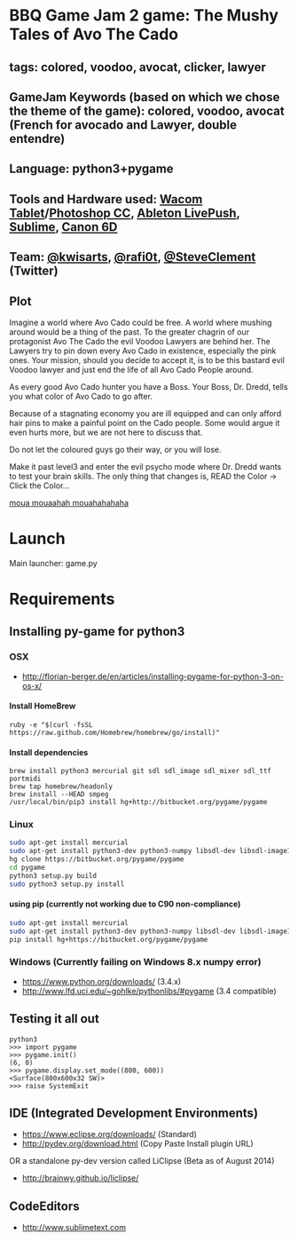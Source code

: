 # BBQ Game Jam 2 game: The Mushy Tales of Avo The Cado

## tags: colored, voodoo, avocat, clicker, lawyer

## GameJam Keywords (based on which we chose the theme of the game): colored, voodoo, avocat (French for avocado and Lawyer, double entendre)

## Language: python3+pygame

## Tools and Hardware used: <a href="https://en.wikipedia.org/wiki/Wacom_(company)#Intuos" target="_blank">Wacom </a><a href="http://www.wacom.com/en/de/creative/intuos-pro-m">Tablet</a>/<a href="https://www.adobe.com/lu_en/products/photoshop.html" target="_blank">Photoshop CC</a>, <a href="https://en.wikipedia.org/wiki/Ableton_Live" target="_blank">Ableton Live</a><a href="https://www.ableton.com/en/push/" target="_blank">Push</a>, <a href="https://en.wikipedia.org/wiki/Sublime_Text" target="_blank">Sublime</a>, <a href="https://en.wikipedia.org/wiki/Canon_EOS_6D" target="_blank">Canon 6D</a>

## Team: <a href="https://twitter.com/kwisarts" target="_blank">@kwisarts</a>, <a href="https://twitter.com/rafi0t" target="_blank">@rafi0t</a>, <a href="https://twitter.com/SteveClement" target="_blank">@SteveClement</a> (Twitter)

## Plot
Imagine a world where Avo Cado could be free. A world where mushing around would be a thing of the past.
To the greater chagrin of our protagonist Avo The Cado the evil Voodoo Lawyers are behind her.
The Lawyers try to pin down every Avo Cado in existence, especially the pink ones.
Your mission, should you decide to accept it, is to be this bastard evil Voodoo lawyer and just end the life of all Avo Cado People around.

As every good Avo Cado hunter you have a Boss. Your Boss, Dr. Dredd, tells you what color of Avo Cado to go after.

Because of a stagnating economy you are ill equipped and can only afford hair pins to make a painful point on the Cado people.
Some would argue it even hurts more, but we are not here to discuss that.

Do not let the coloured guys go their way, or you will lose.

Make it past level3 and enter the evil psycho mode where Dr. Dredd wants to test your brain skills.
The only thing that changes is, READ the Color -> Click the Color…

<a href="https://www.youtube.com/watch?v=JfUM5xHUY4M" target="_blank">moua mouaahah mouahahahaha</a>

# Launch

Main launcher: game.py

# Requirements

## Installing py-game for python3

### OSX

* http://florian-berger.de/en/articles/installing-pygame-for-python-3-on-os-x/

#### Install HomeBrew

```
ruby -e "$(curl -fsSL https://raw.github.com/Homebrew/homebrew/go/install)"
```

#### Install dependencies

```
brew install python3 mercurial git sdl sdl_image sdl_mixer sdl_ttf portmidi
brew tap homebrew/headonly
brew install --HEAD smpeg
/usr/local/bin/pip3 install hg+http://bitbucket.org/pygame/pygame
```

### Linux 

```bash
sudo apt-get install mercurial
sudo apt-get install python3-dev python3-numpy libsdl-dev libsdl-image1.2-dev libsdl-mixer1.2-dev libsdl-ttf2.0-dev libsmpeg-dev libportmidi-dev libavformat-dev libswscale-dev libjpeg-dev libfreetype6-dev
hg clone https://bitbucket.org/pygame/pygame
cd pygame
python3 setup.py build
sudo python3 setup.py install
```

#### using pip (currently not working due to C90 non-compliance)
```bash
sudo apt-get install mercurial
sudo apt-get install python3-dev python3-numpy libsdl-dev libsdl-image1.2-dev libsdl-mixer1.2-dev libsdl-ttf2.0-dev libsmpeg-dev libportmidi-dev libavformat-dev libswscale-dev libjpeg-dev libfreetype6-dev
pip install hg+https://bitbucket.org/pygame/pygame
```


### Windows (Currently failing on Windows 8.x numpy error)

* https://www.python.org/downloads/ (3.4.x)
* http://www.lfd.uci.edu/~gohlke/pythonlibs/#pygame (3.4 compatible)

## Testing it all out

```
python3
>>> import pygame
>>> pygame.init()
(6, 0)
>>> pygame.display.set_mode((800, 600))
<Surface(800x600x32 SW)>
>>> raise SystemExit
```

## IDE (Integrated Development Environments)

* https://www.eclipse.org/downloads/ (Standard)
* http://pydev.org/download.html (Copy Paste Install plugin URL)

OR a standalone py-dev version called LiClipse (Beta as of August 2014)

* http://brainwy.github.io/liclipse/

## CodeEditors

* http://www.sublimetext.com
